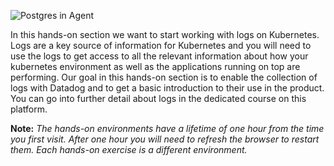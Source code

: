 ![Postgres in Agent](/technovangelist/scenarios/k8s1-install/assets/agent.png)

In this hands-on section we want to start working with logs on Kubernetes. Logs are a key source of information for Kubernetes and you will need to use the logs to get access to all the relevant information about how your kubernetes environment as well as the applications running on top are performing. Our goal in this hands-on section is to enable the collection of logs with Datadog and to get a basic introduction to their use in the product. You can go into further detail about logs in the dedicated course on this platform.

**Note:** *The hands-on environments have a lifetime of one hour from the time you first visit. After one hour you will need to refresh the browser to restart them. Each hands-on exercise is a different environment.*